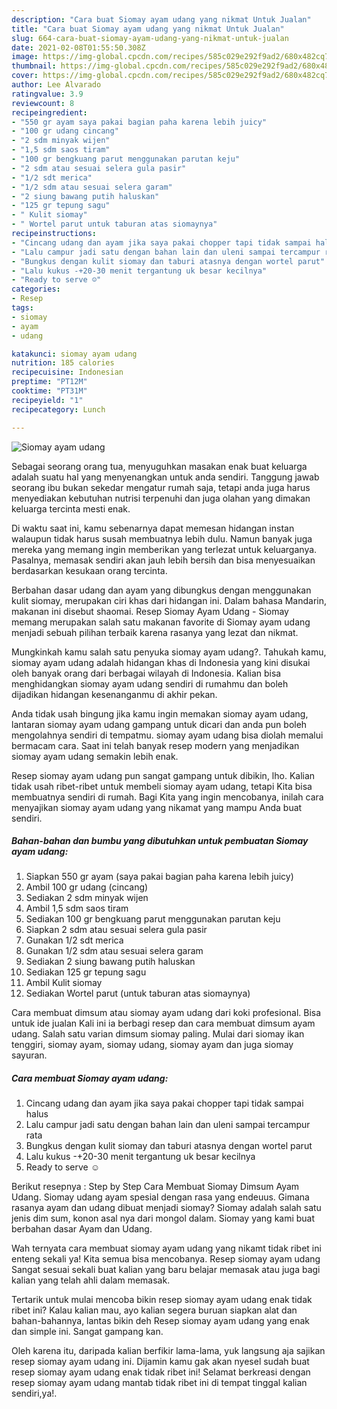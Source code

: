 ```yaml
---
description: "Cara buat Siomay ayam udang yang nikmat Untuk Jualan"
title: "Cara buat Siomay ayam udang yang nikmat Untuk Jualan"
slug: 664-cara-buat-siomay-ayam-udang-yang-nikmat-untuk-jualan
date: 2021-02-08T01:55:50.308Z
image: https://img-global.cpcdn.com/recipes/585c029e292f9ad2/680x482cq70/siomay-ayam-udang-foto-resep-utama.jpg
thumbnail: https://img-global.cpcdn.com/recipes/585c029e292f9ad2/680x482cq70/siomay-ayam-udang-foto-resep-utama.jpg
cover: https://img-global.cpcdn.com/recipes/585c029e292f9ad2/680x482cq70/siomay-ayam-udang-foto-resep-utama.jpg
author: Lee Alvarado
ratingvalue: 3.9
reviewcount: 8
recipeingredient:
- "550 gr ayam saya pakai bagian paha karena lebih juicy"
- "100 gr udang cincang"
- "2 sdm minyak wijen"
- "1,5 sdm saos tiram"
- "100 gr bengkuang parut menggunakan parutan keju"
- "2 sdm atau sesuai selera gula pasir"
- "1/2 sdt merica"
- "1/2 sdm atau sesuai selera garam"
- "2 siung bawang putih haluskan"
- "125 gr tepung sagu"
- " Kulit siomay"
- " Wortel parut untuk taburan atas siomaynya"
recipeinstructions:
- "Cincang udang dan ayam jika saya pakai chopper tapi tidak sampai halus"
- "Lalu campur jadi satu dengan bahan lain dan uleni sampai tercampur rata"
- "Bungkus dengan kulit siomay dan taburi atasnya dengan wortel parut"
- "Lalu kukus -+20-30 menit tergantung uk besar kecilnya"
- "Ready to serve ☺️"
categories:
- Resep
tags:
- siomay
- ayam
- udang

katakunci: siomay ayam udang 
nutrition: 185 calories
recipecuisine: Indonesian
preptime: "PT12M"
cooktime: "PT31M"
recipeyield: "1"
recipecategory: Lunch

---
```



![Siomay ayam udang](https://img-global.cpcdn.com/recipes/585c029e292f9ad2/680x482cq70/siomay-ayam-udang-foto-resep-utama.jpg)

Sebagai seorang orang tua, menyuguhkan masakan enak buat keluarga adalah suatu hal yang menyenangkan untuk anda sendiri. Tanggung jawab seorang ibu bukan sekedar mengatur rumah saja, tetapi anda juga harus menyediakan kebutuhan nutrisi terpenuhi dan juga olahan yang dimakan keluarga tercinta mesti enak.

Di waktu  saat ini, kamu sebenarnya dapat memesan hidangan instan walaupun tidak harus susah membuatnya lebih dulu. Namun banyak juga mereka yang memang ingin memberikan yang terlezat untuk keluarganya. Pasalnya, memasak sendiri akan jauh lebih bersih dan bisa menyesuaikan berdasarkan kesukaan orang tercinta. 

Berbahan dasar udang dan ayam yang dibungkus dengan menggunakan kulit siomay, merupakan ciri khas dari hidangan ini. Dalam bahasa Mandarin, makanan ini disebut shaomai. Resep Siomay Ayam Udang - Siomay memang merupakan salah satu makanan favorite di Siomay ayam udang menjadi sebuah pilihan terbaik karena rasanya yang lezat dan nikmat.

Mungkinkah kamu salah satu penyuka siomay ayam udang?. Tahukah kamu, siomay ayam udang adalah hidangan khas di Indonesia yang kini disukai oleh banyak orang dari berbagai wilayah di Indonesia. Kalian bisa menghidangkan siomay ayam udang sendiri di rumahmu dan boleh dijadikan hidangan kesenanganmu di akhir pekan.

Anda tidak usah bingung jika kamu ingin memakan siomay ayam udang, lantaran siomay ayam udang gampang untuk dicari dan anda pun boleh mengolahnya sendiri di tempatmu. siomay ayam udang bisa diolah memalui bermacam cara. Saat ini telah banyak resep modern yang menjadikan siomay ayam udang semakin lebih enak.

Resep siomay ayam udang pun sangat gampang untuk dibikin, lho. Kalian tidak usah ribet-ribet untuk membeli siomay ayam udang, tetapi Kita bisa membuatnya sendiri di rumah. Bagi Kita yang ingin mencobanya, inilah cara menyajikan siomay ayam udang yang nikamat yang mampu Anda buat sendiri.

<!--inarticleads1-->

##### Bahan-bahan dan bumbu yang dibutuhkan untuk pembuatan Siomay ayam udang:

1. Siapkan 550 gr ayam (saya pakai bagian paha karena lebih juicy)
1. Ambil 100 gr udang (cincang)
1. Sediakan 2 sdm minyak wijen
1. Ambil 1,5 sdm saos tiram
1. Sediakan 100 gr bengkuang parut menggunakan parutan keju
1. Siapkan 2 sdm atau sesuai selera gula pasir
1. Gunakan 1/2 sdt merica
1. Gunakan 1/2 sdm atau sesuai selera garam
1. Sediakan 2 siung bawang putih haluskan
1. Sediakan 125 gr tepung sagu
1. Ambil  Kulit siomay
1. Sediakan  Wortel parut (untuk taburan atas siomaynya)


Cara membuat dimsum atau siomay ayam udang dari koki profesional. Bisa untuk ide jualan Kali ini ia berbagi resep dan cara membuat dimsum ayam udang. Salah satu varian dimsum siomay paling. Mulai dari siomay ikan tenggiri, siomay ayam, siomay udang, siomay ayam dan juga siomay sayuran. 

<!--inarticleads2-->

##### Cara membuat Siomay ayam udang:

1. Cincang udang dan ayam jika saya pakai chopper tapi tidak sampai halus
1. Lalu campur jadi satu dengan bahan lain dan uleni sampai tercampur rata
1. Bungkus dengan kulit siomay dan taburi atasnya dengan wortel parut
1. Lalu kukus -+20-30 menit tergantung uk besar kecilnya
1. Ready to serve ☺️


Berikut resepnya : Step by Step Cara Membuat Siomay Dimsum Ayam Udang. Siomay udang ayam spesial dengan rasa yang endeuus. Gimana rasanya ayam dan udang dibuat menjadi siomay? Siomay adalah salah satu jenis dim sum, konon asal nya dari mongol dalam. Siomay yang kami buat berbahan dasar Ayam dan Udang. 

Wah ternyata cara membuat siomay ayam udang yang nikamt tidak ribet ini enteng sekali ya! Kita semua bisa mencobanya. Resep siomay ayam udang Sangat sesuai sekali buat kalian yang baru belajar memasak atau juga bagi kalian yang telah ahli dalam memasak.

Tertarik untuk mulai mencoba bikin resep siomay ayam udang enak tidak ribet ini? Kalau kalian mau, ayo kalian segera buruan siapkan alat dan bahan-bahannya, lantas bikin deh Resep siomay ayam udang yang enak dan simple ini. Sangat gampang kan. 

Oleh karena itu, daripada kalian berfikir lama-lama, yuk langsung aja sajikan resep siomay ayam udang ini. Dijamin kamu gak akan nyesel sudah buat resep siomay ayam udang enak tidak ribet ini! Selamat berkreasi dengan resep siomay ayam udang mantab tidak ribet ini di tempat tinggal kalian sendiri,ya!.

